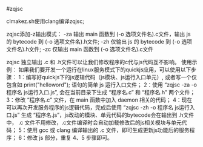 #zqjsc

clmakez.sh使用clang编译zqjsc;

zqjsc添加-z输出模式：
    -za 输出 main 函数到 (-o 选项文件名).c文件，输出 js 的 bytecode 到 (-o 选项文件名).h文件;
    -zh 仅输出 js 的 bytecode 到 (-o 选项文件名).h文件;
    -zc 仅输出 main 函数到 (-o 选项文件名).c文件

zqjsc 独立输出 .c 和 .h文件可以让我们修改程序的c代与js代码互不影响。
使用示例：
如果我们要开发一个运行在linux服务模式下的quickjs应用，可以使用以下步骤：
    1：编写好quickjs下的js逻辑代码（js模块、js运行入口单元）, 或者写一个仅包含如 print("helloword"); 语句的简单 js 运行入口文件；
    2：使用 “zqjsc -za -o 程序名 js运行入口.js”, 会在当前目录下生成 “程序名.c” 和 “程序名.h” 两个文件；
    3：修改 “程序名.c” 文件，在 main 函数中加入 daemon 相关的代码；
    4：现在可以再次开发服务程序的js逻辑代码，完成后使用 “zqjsc -zh -o 程序名 js运行入口.js” 生成 “程序名.js”，js改动的模块、单元代码的bytecode会在输出到 .h文件中，
       .c 文件不用修改，.c文件编译时会自动加载修改后的js相关模块与单元代码；
    5：使用 gcc 或 clang 编译输出的 .c 文件，即可生成更新js功能后的服务程序；
    6：修改 js 部分，重复 4、5 步骤即可。
